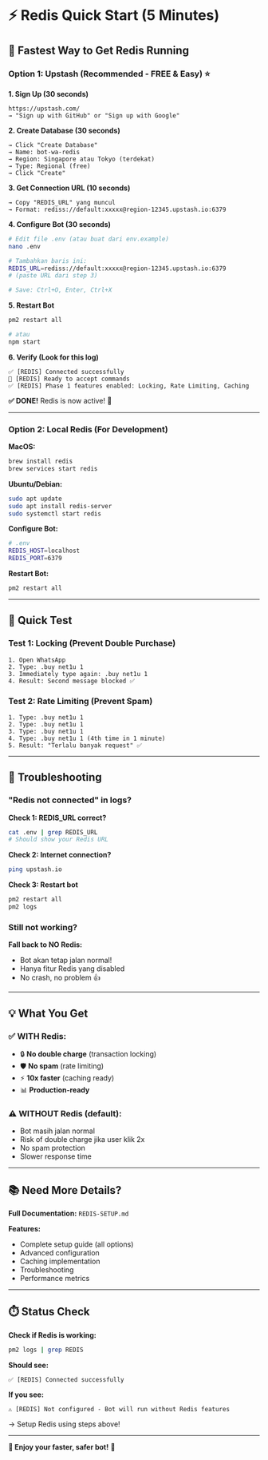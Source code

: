 # ⚡ Redis Quick Start (5 Minutes)

## 🎯 Fastest Way to Get Redis Running

### Option 1: Upstash (Recommended - FREE & Easy) ⭐

**1. Sign Up (30 seconds)**
```
https://upstash.com/
→ "Sign up with GitHub" or "Sign up with Google"
```

**2. Create Database (30 seconds)**
```
→ Click "Create Database"
→ Name: bot-wa-redis
→ Region: Singapore atau Tokyo (terdekat)
→ Type: Regional (free)
→ Click "Create"
```

**3. Get Connection URL (10 seconds)**
```
→ Copy "REDIS_URL" yang muncul
→ Format: rediss://default:xxxxx@region-12345.upstash.io:6379
```

**4. Configure Bot (30 seconds)**
```bash
# Edit file .env (atau buat dari env.example)
nano .env

# Tambahkan baris ini:
REDIS_URL=rediss://default:xxxxx@region-12345.upstash.io:6379
# (paste URL dari step 3)

# Save: Ctrl+O, Enter, Ctrl+X
```

**5. Restart Bot**
```bash
pm2 restart all

# atau
npm start
```

**6. Verify (Look for this log)**
```
✅ [REDIS] Connected successfully
🚀 [REDIS] Ready to accept commands
✅ [REDIS] Phase 1 features enabled: Locking, Rate Limiting, Caching
```

**✅ DONE!** Redis is now active! 🎉

---

### Option 2: Local Redis (For Development)

**MacOS:**
```bash
brew install redis
brew services start redis
```

**Ubuntu/Debian:**
```bash
sudo apt update
sudo apt install redis-server
sudo systemctl start redis
```

**Configure Bot:**
```bash
# .env
REDIS_HOST=localhost
REDIS_PORT=6379
```

**Restart Bot:**
```bash
pm2 restart all
```

---

## 🧪 Quick Test

### Test 1: Locking (Prevent Double Purchase)
```
1. Open WhatsApp
2. Type: .buy net1u 1
3. Immediately type again: .buy net1u 1
4. Result: Second message blocked ✅
```

### Test 2: Rate Limiting (Prevent Spam)
```
1. Type: .buy net1u 1
2. Type: .buy net1u 1
3. Type: .buy net1u 1
4. Type: .buy net1u 1 (4th time in 1 minute)
5. Result: "Terlalu banyak request" ✅
```

---

## 🚨 Troubleshooting

### "Redis not connected" in logs?

**Check 1: REDIS_URL correct?**
```bash
cat .env | grep REDIS_URL
# Should show your Redis URL
```

**Check 2: Internet connection?**
```bash
ping upstash.io
```

**Check 3: Restart bot**
```bash
pm2 restart all
pm2 logs
```

### Still not working?

**Fall back to NO Redis:**
- Bot akan tetap jalan normal!
- Hanya fitur Redis yang disabled
- No crash, no problem 👍

---

## 💡 What You Get

### ✅ WITH Redis:
- 🔒 **No double charge** (transaction locking)
- 🛡️ **No spam** (rate limiting)
- ⚡ **10x faster** (caching ready)
- 📊 **Production-ready**

### ⚠️ WITHOUT Redis (default):
- Bot masih jalan normal
- Risk of double charge jika user klik 2x
- No spam protection
- Slower response time

---

## 📚 Need More Details?

**Full Documentation:** `REDIS-SETUP.md`

**Features:**
- Complete setup guide (all options)
- Advanced configuration
- Caching implementation
- Troubleshooting
- Performance metrics

---

## ⏱️ Status Check

**Check if Redis is working:**
```bash
pm2 logs | grep REDIS
```

**Should see:**
```
✅ [REDIS] Connected successfully
```

**If you see:**
```
⚠️ [REDIS] Not configured - Bot will run without Redis features
```
→ Setup Redis using steps above!

---

**🎊 Enjoy your faster, safer bot!** 🚀

